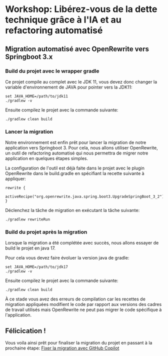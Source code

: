 # Workshop: Libérez-vous de la dette technique grâce à l'IA et au refactoring automatisé

## Migration automatisé avec OpenRewrite vers Springboot 3.x

### Build du projet avec le wrapper gradle

Ce projet compile au complet avec le JDK 11, vous devez donc changer la variable d'environnement de JAVA pour pointer vers la JDK11:

```
set JAVA_HOME=/path/to/jdk11
./gradlew -v
```

Ensuite compilez le projet avec la commande suivante:

```
./gradlew clean build
```

### Lancer la migration

Notre environnement est enfin prêt pour lancer la migration de notre application vers Springboot 3. Pour cela, nous allons utiliser OpenRewrite, un outil de refactoring automatisé qui nous permettra de migrer notre application en quelques étapes simples.

La configuration de l'outil est déjà faite dans le projet avec le plugin OpenRewrite dans le build.gradle en spécifiant la recette suivante à appliquer: 

```
rewrite {
  activeRecipe("org.openrewrite.java.spring.boot3.UpgradeSpringBoot_3_2")
}
```

Déclenchez la tâche de migration en exécutant la tâche suivante: 

```
./gradlew rewriteRun
```

### Build du projet après la migration

Lorsque la migration a été complétée avec succès, nous allons essayer de build le projet en java 17.

Pour cela vous devez faire évoluer la version java de gradle:

```
set JAVA_HOME=/path/to/jdk17
./gradlew -v
```

Ensuite compilez le projet avec la commande suivante:

```
./gradlew clean build
```

À ce stade vous avez des erreurs de compilation car les recettes de migration appliquées modifient le code par rapport aux versions des cadres de travail utilisés mais OpenRewrite ne peut pas migrer le code spécifique à l'application.

## Félicication !

Vous voila ainsi prêt pour finaliser la migration du projet en passant à la prochaine étape: [Fixer la migration avec GitHub Copilot](MIGRATION_COPILOT.md)